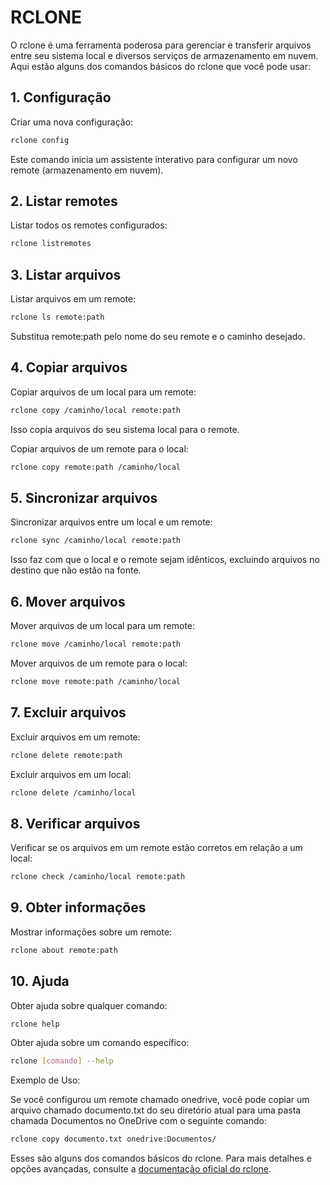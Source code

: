 # RCLONE

O rclone é uma ferramenta poderosa para gerenciar e transferir arquivos entre seu sistema local e diversos serviços de armazenamento em nuvem. Aqui estão alguns dos comandos básicos do rclone que você pode usar:

## 1. Configuração

Criar uma nova configuração:

```bash
rclone config
```

Este comando inicia um assistente interativo para configurar um novo remote (armazenamento em nuvem).
## 2. Listar remotes

Listar todos os remotes configurados:
```bash
rclone listremotes
```

## 3. Listar arquivos

Listar arquivos em um remote:
```bash
rclone ls remote:path
```

Substitua remote:path pelo nome do seu remote e o caminho desejado.

## 4. Copiar arquivos

Copiar arquivos de um local para um remote:

```bash
rclone copy /caminho/local remote:path
```

Isso copia arquivos do seu sistema local para o remote.

Copiar arquivos de um remote para o local:

```bash
rclone copy remote:path /caminho/local
```

## 5. Sincronizar arquivos

Sincronizar arquivos entre um local e um remote:
```bash
rclone sync /caminho/local remote:path
```

Isso faz com que o local e o remote sejam idênticos, excluindo arquivos no destino que não estão na fonte.

## 6. Mover arquivos

Mover arquivos de um local para um remote:

```bash
rclone move /caminho/local remote:path
```

Mover arquivos de um remote para o local:

```bash
rclone move remote:path /caminho/local
```

## 7. Excluir arquivos

Excluir arquivos em um remote:

```bash
rclone delete remote:path
```

Excluir arquivos em um local:

```bash
rclone delete /caminho/local
```

## 8. Verificar arquivos

Verificar se os arquivos em um remote estão corretos em relação a um local:

```bash
rclone check /caminho/local remote:path
```

## 9. Obter informações

Mostrar informações sobre um remote:

```bash
rclone about remote:path
```

## 10. Ajuda

Obter ajuda sobre qualquer comando:

```bash
rclone help
```

Obter ajuda sobre um comando específico:

```bash
rclone [comando] --help
```

Exemplo de Uso:

Se você configurou um remote chamado onedrive, você pode copiar um arquivo chamado documento.txt do seu diretório atual para uma pasta chamada Documentos no OneDrive com o seguinte comando:

```bash
rclone copy documento.txt onedrive:Documentos/
```

Esses são alguns dos comandos básicos do rclone. Para mais detalhes e opções avançadas, consulte a [documentação oficial do rclone](https://rclone.org/docs/).

